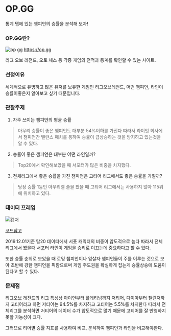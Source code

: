 # OP.GG
통계 탭에 있는 챔피언의 승률을 분석해 보자!

### OP.GG란?
![op gg](https://user-images.githubusercontent.com/57973123/69902870-b42c8600-13d5-11ea-8cab-5a0d56772b07.PNG)
https://op.gg

리그 오브 레전드, 오토 체스 등 각종 게임의 전적과 통계를 확인할 수 있는 사이트.

### 선정이유
세계적으로 유명하고 많은 유저를 보유한 게임인 리그오브레전드, 어떤 챔피언, 라인이 승률이좋은지 알아보고 싶기 때문입니다.

### 관찰주제 
1. 자주 쓰이는 챔피언의 평균 승률
> 아무리 승률이 좋은 챔피언도 대부분 54%이하를 가진다 따라서 라이엇 회사에서 챔피언간 밸런스 패치를 통하여 승률이 급상승하는 것을 방지하고 있는것을 알 수 있다.

2. 승률이 좋은 챔피언은 대부분 어떤 라인일까?
> Top20에서 확인해보았을 때 서포터가 많은 비중을 차지했다. 

3. 전체리그에서 좋은 승률을 가진 챔피언은 고티어 리그에서도 좋은 승률을 가질까?
> 당장 승률 1등인 아우리엘 솔을 봤을 때 고티어 리그에서는 사용하지 않아 115위에 위치하고 있다.

### 데이터 프레임
![캡처](https://user-images.githubusercontent.com/57973123/69915578-fd430f80-1493-11ea-958e-3666b68f03a0.PNG)

[코드참고](https://github.com/ljhljh6552/Data-visualization/blob/master/scraping/scraping.R)

2019.12.01기준 탑20 데이터에서 서폿 캐릭터의 비중이 압도적으로 높다 따라서 전체리그에서 봤을때 서포터 라인이 게임을 승리로 이끄는데 중요하다고 할 수 있다.

또한 승률 순위로 보았을 때 로밍 챔피언이나 암살자 챔피언들이 주를 이루는 것으로 보아 초반에 강한 챔피언을 픽함으로써 게임 주도권을 확실하게 잡는게 승률상승에 도움이 된다고 할 수 있다.

### 문제점
리그오브 레전드의 리그 특성상 아이언부터 플레티넘까지 저티어, 다이아부터 챌린저까지 고티어라고 하면 저티어는 94.5%를 차지하고 고티어는 5.5%를 차지한다 따라서 전체리그를 분석하면 저티어의 데이터 수가 압도적으로 많기 때문에 고티어를 잘 반영하지 못할 가능성이 크다. 

그러므로 티어별 승률 지표를 사용하여 비교, 분석하여 챔피언과 라인을 비교해야한다.
